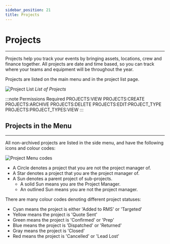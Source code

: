 ```yaml
---
sidebar_position: 21
title: Projects
---
```


# Projects
---

Projects help you track your events by bringing assets, locations, crew and finance together.
All projects are date and time based, so you can track where your teams and equipment will be throughout the year.

Projects are listed on the main menu and in the project list page.

![Project List](/img/tutorial/projects/projects-list.png)
*List of Projects*

:::note Permissions Required
PROJECTS:VIEW
PROJECTS:CREATE
PROJECTS:ARCHIVE
PROJECTS:DELETE
PROJECTS:EDIT:PROJECT_TYPE
PROJECTS:PROJECT_TYPES:VIEW
:::

## Projects in the Menu
---

All non-archived projects are listed in the side menu, and have the following icons and colour codes:

![Project Menu codes](/img/tutorial/projects/project-menu-codes.png)

- A Circle denotes a project that you are not the project manager of.
- A Star denotes a project that you are the project manager of.
- A Sun denotes a parent project of sub-projects.
    - A solid Sun means you are the Project Manager.
    - An outlined Sun means you are not the project manager.

There are many colour codes denoting different project statuses:
- Cyan means the project is either 'Added to RMS' or 'Targeted'
- Yellow means the project is 'Quote Sent'
- Green means the project is 'Confirmed' or 'Prep'
- Blue means the project is 'Dispatched' or 'Returned'
- Gray means the project is 'Closed'
- Red means the project is 'Cancelled' or 'Lead Lost'